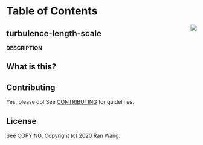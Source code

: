 # Table of Contents

<img src="images/turbulence-length-scale.png" align="right">

## turbulence-length-scale

__DESCRIPTION__

## What is this?


## Contributing

Yes, please do! See [CONTRIBUTING][] for guidelines.

## License

See [COPYING][]. Copyright (c) 2020 Ran Wang.


[CONTRIBUTING]: ./CONTRIBUTING.md
[COPYING]: ./COPYING
